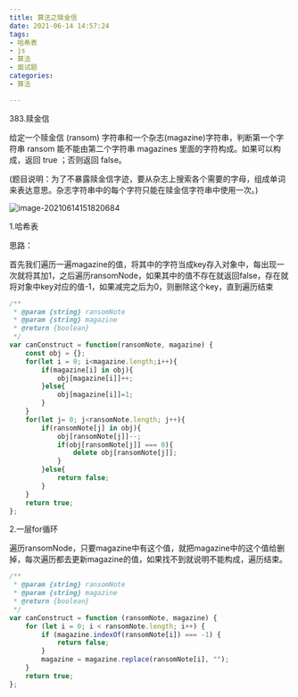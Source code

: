 ```yaml
---
title: 算法之赎金信
date: 2021-06-14 14:57:24
tags:
- 哈希表
- js
- 算法
- 面试题
categories:
- 算法

---
```


383.赎金信

给定一个赎金信 (ransom) 字符串和一个杂志(magazine)字符串，判断第一个字符串 ransom 能不能由第二个字符串 magazines 里面的字符构成。如果可以构成，返回 true ；否则返回 false。

(题目说明：为了不暴露赎金信字迹，要从杂志上搜索各个需要的字母，组成单词来表达意思。杂志字符串中的每个字符只能在赎金信字符串中使用一次。)

![image-20210614151820684](D:\Blogs\NollieLeo.github.io\source\_posts\算法之赎金信\image-20210614151820684.png)

1.哈希表

思路：

首先我们遍历一遍magazine的值，将其中的字符当成key存入对象中，每出现一次就将其加1，之后遍历ransomNode，如果其中的值不存在就返回false，存在就将对象中key对应的值-1，如果减完之后为0，则删除这个key，直到遍历结束

```js
/**
 * @param {string} ransomNote
 * @param {string} magazine
 * @return {boolean}
 */
var canConstruct = function(ransomNote, magazine) {
    const obj = {};
    for(let i = 0; i<magazine.length;i++){
        if(magazine[i] in obj){
            obj[magazine[i]]++;
        }else{
            obj[magazine[i]]=1;
        }
    }
    for(let j= 0; j<ransomNote.length; j++){
        if(ransomNote[j] in obj){
            obj[ransomNote[j]]--;
            if(obj[ransomNote[j]] === 0){
                delete obj[ransomNote[j]];
            }
        }else{
            return false;
        }
    }
    return true;
};
```



2.一层for循环

遍历ransomNode，只要magazine中有这个值，就把magazine中的这个值给删掉，每次遍历都去更新magazine的值，如果找不到就说明不能构成，遍历结束。

```js
/**
 * @param {string} ransomNote
 * @param {string} magazine
 * @return {boolean}
 */
var canConstruct = function (ransomNote, magazine) {
    for (let i = 0; i < ransomNote.length; i++) {
        if (magazine.indexOf(ransomNote[i]) === -1) {
            return false;
        }
        magazine = magazine.replace(ransomNote[i], "");
    }
    return true;
};
```

